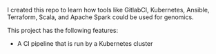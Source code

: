 I created this repo to learn how tools like GitlabCI, Kubernetes, Ansible, Terraform, Scala, and Apache Spark could be used for genomics. 

This project has the following features:

- A CI pipeline that is run by a Kubernetes cluster
